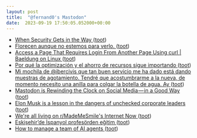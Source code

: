 ```yaml
---
layout: post
title:  "@fernand0's Mastodon"
date:  2023-09-19 17:50:05.052000+00:00
---
```

*  [When Security Gets in the Way ](https://jnd.org/when-security-gets-in-the-way) ([toot](https://mastodon.social/@fernand0/111093075479843824))
*  [Florecen aunque no estemos para verlo. ](https://avecesunafoto.wordpress.com/2023/09/18/florecen-aunque-no-estemos-para-verlo) ([toot](https://mastodon.social/@fernand0/111093038914006867))
*  [Access a Page That Requires Login From Another Page Using curl \| Baeldung on Linux ](https://www.baeldung.com/linux/curl-access-page-login-from-anothe) ([toot](https://mastodon.social/@fernand0/111092731544434855))
*  [Por qué la optimización y el ahorro de recursos sigue importando ](https://thecheis.com/2023/09/11/por-que-optimizacion-ahorro-recursos) ([toot](https://mastodon.social/@fernand0/111092471323619799))
*  [Mi mochila de @ibercivis que tan buen servicio me ha dado está dando muestras de agotamiento. Tendré que acostumbrarme a la nueva, de momento necesito una anilla para colgar la botella de agua. Ay ](https://mastodon.social/@fernand0/111092307686816462) ([toot](https://mastodon.social/@fernand0/111092307686816462))
*  [Mastodon is Rewinding the Clock on Social Media — in a Good Way  ](https://chrlschn.medium.com/mastodon-is-rewinding-the-clock-on-social-media-in-a-good-way-8998f6d9f1aa) ([toot](https://mastodon.social/@fernand0/111092207896489361))
*  [Elon Musk is a lesson in the dangers of unchecked corporate leaders ](https://www.theguardian.com/commentisfree/2023/sep/12/elon-musk-spacex-twitter-x-russia-ukrain) ([toot](https://mastodon.social/@fernand0/111091529470695114))
*  [We're all living on r/MadeMeSmile's Internet Now ](https://www.garbageday.email/p/were-all-living-on-rmademesmile) ([toot](https://mastodon.social/@fernand0/111091411766286459))
*  [Eskişehir’de İspanyol profesörden eğitim ](https://www.eskisehirekspres.net/eskisehirde-ispanyol-profesorden-egiti) ([toot](https://mastodon.social/@fernand0/111091041807206337))
*  [How to manage a team of AI agents ](https://www.generational.pub/p/how-to-manage-a-team-of-ai-agent) ([toot](https://mastodon.social/@fernand0/111090835433521176))
